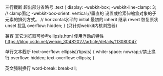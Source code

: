 
三行截断 超出部分省略号
  .text {
    display: -webkit-box;
    -webkit-line-clamp: 3; // clamp固定
    -webkit-box-orient: vertical;//垂直的 设置或检索伸缩盒对象的子元素的排列方式。
    // horizontal水平的  initial 最初的 inherit 继承  revert 恢复原状 unset 扰乱
    overflow: hidden;
  } (只针对webkit内核浏览器)

  兼容 其它浏览器可参考ellipsis.html 使用浮动的特性 
  https://blog.csdn.net/weixin_30482027/article/details/113080047


单行文本截断
  text-overflow: ellipsis[ɪˈlɪpsɪs]
  {
    white-space: nowrap;//禁止换行
    overflow: hidden;
    text-overflow: ellipsis;
  }

英文强制换行
word-break: break-all;